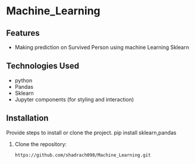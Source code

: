 # Machine_Learning

## Features
- Making prediction on Survived Person using machine Learning Sklearn


## Technologies Used
- python
- Pandas
- Sklearn
- Jupyter components (for styling and interaction)

## Installation
Provide steps to install or clone the project.
pip install sklearn,pandas

1. Clone the repository:
   ```bash
   https://github.com/shadrach098/Machine_Learning.git


